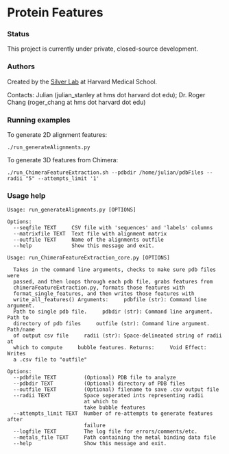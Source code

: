# Protein Features

### Status

This project is currently under private, closed-source development.

### Authors

Created by the [Silver Lab](http://silver.med.harvard.edu/) at Harvard Medical School. 

Contacts: Julian (julian_stanley at hms dot harvard dot edu); Dr. Roger Chang (roger_chang at hms dot harvard dot edu)

### Running examples

To generate 2D alignment features:
```{BASH}
./run_generateAlignments.py
```

To generate 3D features from Chimera:
```{BASH}
./run_ChimeraFeatureExtraction.sh --pdbdir /home/julian/pdbFiles --radii "5" --attempts_limit '1'
```

### Usage help

```
Usage: run_generateAlignments.py [OPTIONS]

Options:
  --seqfile TEXT     CSV file with 'sequences' and 'labels' columns
  --matrixfile TEXT  Text file with alignment matrix
  --outfile TEXT     Name of the alignments outfile
  --help             Show this message and exit.
```

```
Usage: run_ChimeraFeatureExtraction_core.py [OPTIONS]

  Takes in the command line arguments, checks to make sure pdb files were
  passed, and then loops through each pdb file, grabs features from
  chimeraFeatureExtraction.py, formats those features with
  format_single_features, and then writes those features with
  write_all_features() Arguments:     pdbfile (str): Command line argument.
  Path to single pdb file.     pdbdir (str): Command line argument. Path to
  directory of pdb files     outfile (str): Command line argument. Path/name
  of output csv file     radii (str): Space-delineated string of radii at
  which to compute     bubble features. Returns:     Void Effect:     Writes
  a .csv file to "outfile"

Options:
  --pdbfile TEXT         (Optional) PDB file to analyze
  --pdbdir TEXT          (Optional) directory of PDB files
  --outfile TEXT         (Optional) filename to save .csv output file
  --radii TEXT           Space seperated ints representing radii
                         at which to
                         take bubble features
  --attempts_limit TEXT  Number of re-attempts to generate features after
                         failure
  --logfile TEXT         The log file for errors/comments/etc.
  --metals_file TEXT     Path containing the metal binding data file
  --help                 Show this message and exit.
```
